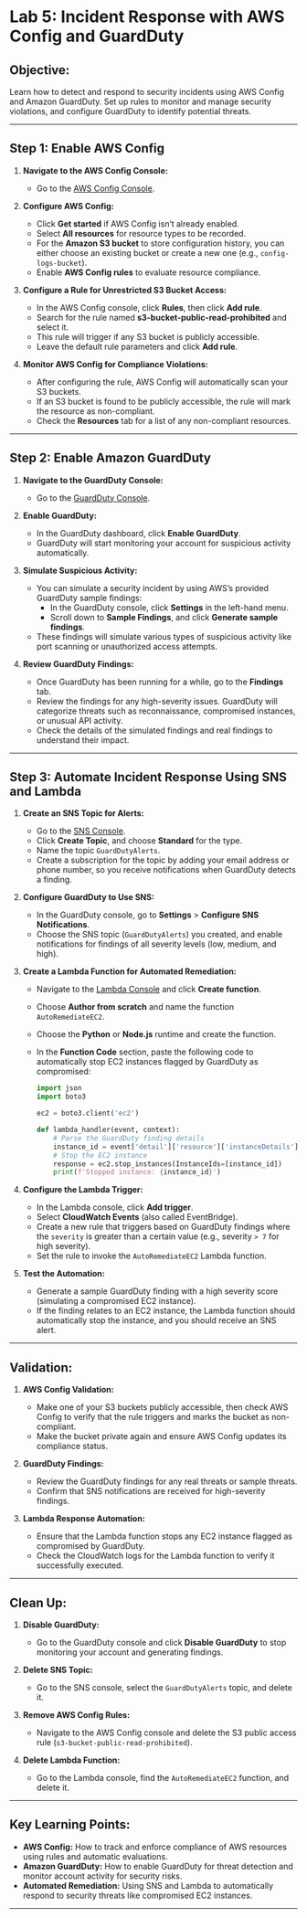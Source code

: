# Lab 5: Incident Response with AWS Config and GuardDuty

## Objective:
Learn how to detect and respond to security incidents using AWS Config and Amazon GuardDuty. Set up rules to monitor and manage security violations, and configure GuardDuty to identify potential threats.

---

## Step 1: Enable AWS Config

1. **Navigate to the AWS Config Console:**
   - Go to the [AWS Config Console](https://console.aws.amazon.com/config).

2. **Configure AWS Config:**
   - Click **Get started** if AWS Config isn’t already enabled.
   - Select **All resources** for resource types to be recorded.
   - For the **Amazon S3 bucket** to store configuration history, you can either choose an existing bucket or create a new one (e.g., `config-logs-bucket`).
   - Enable **AWS Config rules** to evaluate resource compliance.

3. **Configure a Rule for Unrestricted S3 Bucket Access:**
   - In the AWS Config console, click **Rules**, then click **Add rule**.
   - Search for the rule named **s3-bucket-public-read-prohibited** and select it.
   - This rule will trigger if any S3 bucket is publicly accessible.
   - Leave the default rule parameters and click **Add rule**.

4. **Monitor AWS Config for Compliance Violations:**
   - After configuring the rule, AWS Config will automatically scan your S3 buckets.
   - If an S3 bucket is found to be publicly accessible, the rule will mark the resource as non-compliant.
   - Check the **Resources** tab for a list of any non-compliant resources.

---

## Step 2: Enable Amazon GuardDuty

1. **Navigate to the GuardDuty Console:**
   - Go to the [GuardDuty Console](https://console.aws.amazon.com/guardduty).

2. **Enable GuardDuty:**
   - In the GuardDuty dashboard, click **Enable GuardDuty**.
   - GuardDuty will start monitoring your account for suspicious activity automatically.
   
3. **Simulate Suspicious Activity:**
   - You can simulate a security incident by using AWS’s provided GuardDuty sample findings:
     - In the GuardDuty console, click **Settings** in the left-hand menu.
     - Scroll down to **Sample Findings**, and click **Generate sample findings**.
   - These findings will simulate various types of suspicious activity like port scanning or unauthorized access attempts.

4. **Review GuardDuty Findings:**
   - Once GuardDuty has been running for a while, go to the **Findings** tab.
   - Review the findings for any high-severity issues. GuardDuty will categorize threats such as reconnaissance, compromised instances, or unusual API activity.
   - Check the details of the simulated findings and real findings to understand their impact.

---

## Step 3: Automate Incident Response Using SNS and Lambda

1. **Create an SNS Topic for Alerts:**
   - Go to the [SNS Console](https://console.aws.amazon.com/sns).
   - Click **Create Topic**, and choose **Standard** for the type.
   - Name the topic `GuardDutyAlerts`.
   - Create a subscription for the topic by adding your email address or phone number, so you receive notifications when GuardDuty detects a finding.

2. **Configure GuardDuty to Use SNS:**
   - In the GuardDuty console, go to **Settings** > **Configure SNS Notifications**.
   - Choose the SNS topic (`GuardDutyAlerts`) you created, and enable notifications for findings of all severity levels (low, medium, and high).

3. **Create a Lambda Function for Automated Remediation:**
   - Navigate to the [Lambda Console](https://console.aws.amazon.com/lambda) and click **Create function**.
   - Choose **Author from scratch** and name the function `AutoRemediateEC2`.
   - Choose the **Python** or **Node.js** runtime and create the function.
   - In the **Function Code** section, paste the following code to automatically stop EC2 instances flagged by GuardDuty as compromised:

     ```python
     import json
     import boto3

     ec2 = boto3.client('ec2')

     def lambda_handler(event, context):
         # Parse the GuardDuty finding details
         instance_id = event['detail']['resource']['instanceDetails']['instanceId']
         # Stop the EC2 instance
         response = ec2.stop_instances(InstanceIds=[instance_id])
         print(f'Stopped instance: {instance_id}')
     ```

4. **Configure the Lambda Trigger:**
   - In the Lambda console, click **Add trigger**.
   - Select **CloudWatch Events** (also called EventBridge).
   - Create a new rule that triggers based on GuardDuty findings where the `severity` is greater than a certain value (e.g., severity `> 7` for high severity).
   - Set the rule to invoke the `AutoRemediateEC2` Lambda function.

5. **Test the Automation:**
   - Generate a sample GuardDuty finding with a high severity score (simulating a compromised EC2 instance).
   - If the finding relates to an EC2 instance, the Lambda function should automatically stop the instance, and you should receive an SNS alert.

---

## Validation:

1. **AWS Config Validation:**
   - Make one of your S3 buckets publicly accessible, then check AWS Config to verify that the rule triggers and marks the bucket as non-compliant.
   - Make the bucket private again and ensure AWS Config updates its compliance status.

2. **GuardDuty Findings:**
   - Review the GuardDuty findings for any real threats or sample threats.
   - Confirm that SNS notifications are received for high-severity findings.

3. **Lambda Response Automation:**
   - Ensure that the Lambda function stops any EC2 instance flagged as compromised by GuardDuty.
   - Check the CloudWatch logs for the Lambda function to verify it successfully executed.

---

## Clean Up:

1. **Disable GuardDuty:**
   - Go to the GuardDuty console and click **Disable GuardDuty** to stop monitoring your account and generating findings.

2. **Delete SNS Topic:**
   - Go to the SNS console, select the `GuardDutyAlerts` topic, and delete it.

3. **Remove AWS Config Rules:**
   - Navigate to the AWS Config console and delete the S3 public access rule (`s3-bucket-public-read-prohibited`).

4. **Delete Lambda Function:**
   - Go to the Lambda console, find the `AutoRemediateEC2` function, and delete it.

---

## Key Learning Points:

- **AWS Config:** How to track and enforce compliance of AWS resources using rules and automatic evaluations.
- **Amazon GuardDuty:** How to enable GuardDuty for threat detection and monitor account activity for security risks.
- **Automated Remediation:** Using SNS and Lambda to automatically respond to security threats like compromised EC2 instances.

---
